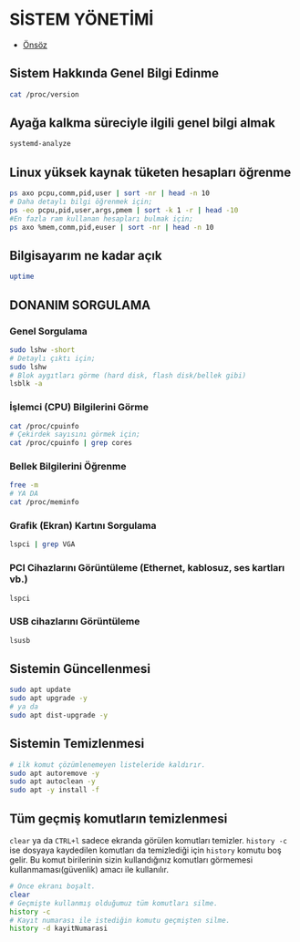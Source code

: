 # SİSTEM YÖNETİMİ

- [Önsöz](https://github.com/yeniceri1453/Linux)


## Sistem Hakkında Genel Bilgi Edinme 

```bash
cat /proc/version
```

## Ayağa kalkma süreciyle ilgili genel bilgi almak

```bash
systemd-analyze
```

## Linux yüksek kaynak tüketen hesapları öğrenme

```bash
ps axo pcpu,comm,pid,user | sort -nr | head -n 10
# Daha detaylı bilgi öğrenmek için;
ps -eo pcpu,pid,user,args,pmem | sort -k 1 -r | head -10
#En fazla ram kullanan hesapları bulmak için;
ps axo %mem,comm,pid,euser | sort -nr | head -n 10
```

## Bilgisayarım ne kadar açık

```bash
uptime
```

## DONANIM SORGULAMA

### Genel Sorgulama 

```bash
sudo lshw -short
# Detaylı çıktı için;
sudo lshw
# Blok aygıtları görme (hard disk, flash disk/bellek gibi)
lsblk -a
```

### İşlemci (CPU) Bilgilerini Görme

```bash
cat /proc/cpuinfo
# Çekirdek sayısını görmek için;
cat /proc/cpuinfo | grep cores
```

### Bellek Bilgilerini Öğrenme

```bash
free -m 
# YA DA
cat /proc/meminfo
```
### Grafik (Ekran) Kartını Sorgulama 

```bash
lspci | grep VGA
```

### PCI Cihazlarını Görüntüleme (Ethernet, kablosuz, ses kartları vb.) 

```bash
lspci
```

### USB cihazlarını Görüntüleme

```bash
lsusb
```

## Sistemin Güncellenmesi

```bash
sudo apt update
sudo apt upgrade -y
# ya da
sudo apt dist-upgrade -y
```

## Sistemin Temizlenmesi

```bash
# ilk komut çözümlenemeyen listeleride kaldırır.
sudo apt autoremove -y
sudo apt autoclean -y
sudo apt -y install -f
```

## Tüm geçmiş komutların temizlenmesi

```clear``` ya da ```CTRL+l``` sadece ekranda görülen komutları temizler. ```history -c``` ise dosyaya kaydedilen komutları da temizlediği için ```history``` komutu boş gelir. Bu komut birilerinin sizin kullandığınız komutları görmemesi kullanmaması(güvenlik) amacı ile kullanılır.

```bash
# Önce ekranı boşalt.
clear
# Geçmişte kullanmış olduğumuz tüm komutları silme.
history -c 
# Kayıt numarası ile istediğin komutu geçmişten silme.
history -d kayitNumarasi
```